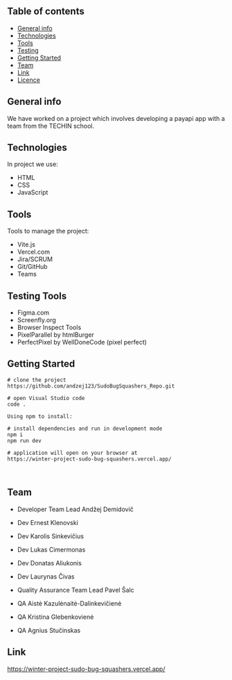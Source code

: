## Table of contents
 
- [General info](#general-info)
- [Technologies](#technologies)
- [Tools](#tools)
- [Testing](#testing)
- [Getting Started](#getting-started)
- [Team](#team)
- [Link](#link)
- [Licence](#licence)
 
## General info
 
We have worked on a project which involves developing a payapi app with a team from the TECHIN school.
 
## Technologies
 
In project we use:
 
- HTML
- CSS
- JavaScript
 
## Tools
 
Tools to manage the project:
 
- Vite.js
- Vercel.com
- Jira/SCRUM
- Git/GitHub
- Teams
 
## Testing Tools
 
- Figma.com
- Screenfly.org
- Browser Inspect Tools
- PixelParallel by htmlBurger
- PerfectPixel by WellDoneCode (pixel perfect)
 
## Getting Started
 
```
# clone the project
https://github.com/andzej123/SudoBugSquashers_Repo.git
 
# open Visual Studio code
code .
 
Using npm to install:
 
# install dependencies and run in development mode
npm i
npm run dev
 
# application will open on your browser at
https://winter-project-sudo-bug-squashers.vercel.app/
 
 
```
 
## Team
 
- Developer Team Lead Andžej Demidovič
- Dev Ernest Klenovski
- Dev Karolis Sinkevičius
- Dev Lukas Cimermonas
- Dev Donatas Aliukonis
- Dev Laurynas Čivas
 
- Quality Assurance Team Lead Pavel Šalc
- QA Aistė Kazulėnaitė-Dalinkevičienė
- QA Kristina Glebenkovienė
- QA Agnius Stučinskas
 
 
## Link
 
https://winter-project-sudo-bug-squashers.vercel.app/
 
 